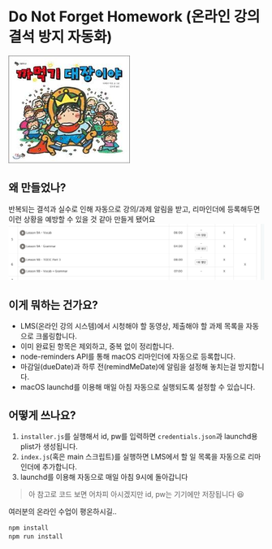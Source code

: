 # Do Not Forget Homework (온라인 강의 결석 방지 자동화)

![logo](./images/logo.jpeg)

## 왜 만들었나?

반복되는 결석과 실수로 인해 자동으로 강의/과제 알림을 받고, 리마인더에 등록해두면 이런 상황을 예방할 수 있을 것 같아 만들게 됐어요
![결석 스크린샷](./images/wow.png)

## 이게 뭐하는 건가요?

- LMS(온라인 강의 시스템)에서 시청해야 할 동영상, 제출해야 할 과제 목록을 자동으로 크롤링합니다.
- 이미 완료된 항목은 제외하고, 중복 없이 정리합니다.
- node-reminders API를 통해 macOS 리마인더에 자동으로 등록합니다.
- 마감일(dueDate)과 하루 전(remindMeDate)에 알림을 설정해 놓치는걸 방지합니다.
- macOS launchd를 이용해 매일 아침 자동으로 실행되도록 설정할 수 있습니다.

## 어떻게 쓰나요?

1. `installer.js`를 실행해서 id, pw를 입력하면 `credentials.json`과 launchd용 plist가 생성됩니다.
2. `index.js`(혹은 main 스크립트)를 실행하면 LMS에서 할 일 목록을 자동으로 리마인더에 추가합니다.
3. launchd를 이용해 자동으로 매일 아침 9시에 돌아갑니다

> 아 참고로 코드 보면 어차피 아시겠지만 id, pw는 기기에만 저장됩니다 😆

여러분의 온라인 수업이 평온하시길.. 

```bash
npm install
npm run install
```
